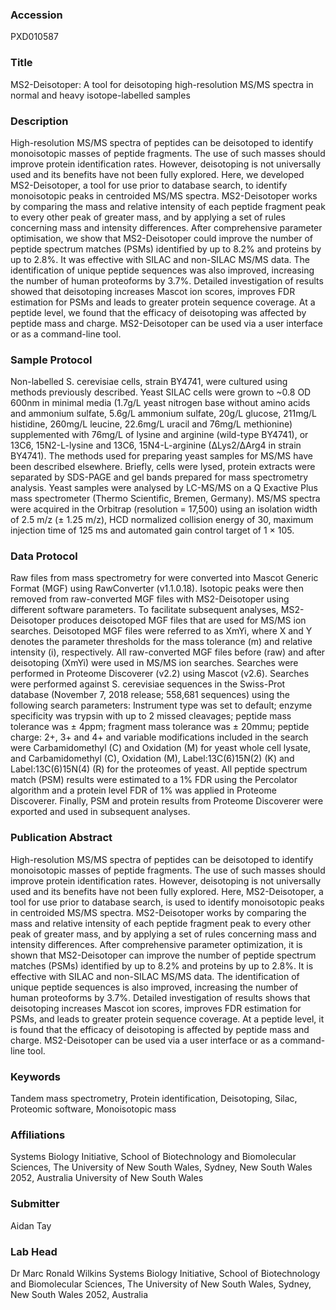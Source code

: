 ### Accession
PXD010587

### Title
MS2-Deisotoper: A tool for deisotoping high-resolution MS/MS spectra in normal and heavy isotope-labelled samples

### Description
High-resolution MS/MS spectra of peptides can be deisotoped to identify monoisotopic masses of peptide fragments. The use of such masses should improve protein identification rates. However, deisotoping is not universally used and its benefits have not been fully explored. Here, we developed MS2-Deisotoper, a tool for use prior to database search, to identify monoisotopic peaks in centroided MS/MS spectra. MS2-Deisotoper works by comparing the mass and relative intensity of each peptide fragment peak to every other peak of greater mass, and by applying a set of rules concerning mass and intensity differences. After comprehensive parameter optimisation, we show that MS2-Deisotoper could improve the number of peptide spectrum matches (PSMs) identified by up to 8.2% and proteins by up to 2.8%. It was effective with SILAC and non-SILAC MS/MS data. The identification of unique peptide sequences was also improved, increasing the number of human proteoforms by 3.7%. Detailed investigation of results showed that deisotoping increases Mascot ion scores, improves FDR estimation for PSMs and leads to greater protein sequence coverage. At a peptide level, we found that the efficacy of deisotoping was affected by peptide mass and charge. MS2-Deisotoper can be used via a user interface or as a command-line tool.

### Sample Protocol
Non-labelled S. cerevisiae cells, strain BY4741, were cultured using methods previously described. Yeast SILAC cells were grown to ~0.8 OD 600nm in minimal media (1.7g/L yeast nitrogen base without amino acids and ammonium sulfate, 5.6g/L ammonium sulfate, 20g/L glucose, 211mg/L histidine, 260mg/L leucine, 22.6mg/L uracil and 76mg/L methionine) supplemented with 76mg/L of lysine and arginine (wild-type BY4741), or 13C6, 15N2-L-lysine and 13C6, 15N4-L-arginine (∆Lys2/∆Arg4 in strain BY4741).  The methods used for preparing yeast samples for MS/MS have been described elsewhere. Briefly, cells were lysed, protein extracts were separated by SDS-PAGE and gel bands prepared for mass spectrometry analysis. Yeast samples were analysed by LC-MS/MS on a Q Exactive Plus mass spectrometer (Thermo Scientific, Bremen, Germany). MS/MS spectra were acquired in the Orbitrap (resolution = 17,500) using an isolation width of 2.5 m/z (± 1.25 m/z), HCD normalized collision energy of 30, maximum injection time of 125 ms and automated gain control target of 1 × 105.

### Data Protocol
Raw files from mass spectrometry for were converted into Mascot Generic Format (MGF) using RawConverter (v1.1.0.18). Isotopic peaks were then removed from raw-converted MGF files with MS2-Deisotoper using different software parameters. To facilitate subsequent analyses, MS2-Deisotoper produces deisotoped MGF files that are used for MS/MS ion searches. Deisotoped MGF files were referred to as XmYi, where X and Y denotes the parameter thresholds for the mass tolerance (m) and relative intensity (i), respectively.  All raw-converted MGF files before (raw) and after deisotoping (XmYi) were used in MS/MS ion searches. Searches were performed in Proteome Discoverer (v2.2) using Mascot (v2.6). Searches were performed against S. cerevisiae sequences in the Swiss-Prot database (November 7, 2018 release; 558,681 sequences) using the following search parameters: Instrument type was set to default; enzyme specificity was trypsin with up to 2 missed cleavages; peptide mass tolerance was ± 4ppm; fragment mass tolerance was ± 20mmu; peptide charge: 2+, 3+ and 4+ and variable modifications included in the search were Carbamidomethyl (C) and Oxidation (M) for yeast whole cell lysate, and Carbamidomethyl (C), Oxidation (M), Label:13C(6)15N(2) (K) and Label:13C(6)15N(4) (R) for the proteomes of yeast. All peptide spectrum match (PSM) results were estimated to a 1% FDR using the Percolator algorithm and a protein level FDR of 1% was applied in Proteome Discoverer. Finally, PSM and protein results from Proteome Discoverer were exported and used in subsequent analyses.

### Publication Abstract
High-resolution MS/MS spectra of peptides can be deisotoped to identify monoisotopic masses of peptide fragments. The use of such masses should improve protein identification rates. However, deisotoping is not universally used and its benefits have not been fully explored. Here, MS2-Deisotoper, a tool for use prior to database search, is used to identify monoisotopic peaks in centroided MS/MS spectra. MS2-Deisotoper works by comparing the mass and relative intensity of each peptide fragment peak to every other peak of greater mass, and by applying a set of rules concerning mass and intensity differences. After comprehensive parameter optimization, it is shown that MS2-Deisotoper can improve the number of peptide spectrum matches (PSMs) identified by up to 8.2% and proteins by up to 2.8%. It is effective with SILAC and non-SILAC MS/MS data. The identification of unique peptide sequences is also improved, increasing the number of human proteoforms by 3.7%. Detailed investigation of results shows that deisotoping increases Mascot ion scores, improves FDR estimation for PSMs, and leads to greater protein sequence coverage. At a peptide level, it is found that the efficacy of deisotoping is affected by peptide mass and charge. MS2-Deisotoper can be used via a user interface or as a command-line tool.

### Keywords
Tandem mass spectrometry, Protein identification, Deisotoping, Silac, Proteomic software, Monoisotopic mass

### Affiliations
Systems Biology Initiative, School of Biotechnology and Biomolecular Sciences, The University of New South Wales, Sydney, New South Wales 2052, Australia
University of New South Wales

### Submitter
Aidan Tay

### Lab Head
Dr Marc Ronald Wilkins
Systems Biology Initiative, School of Biotechnology and Biomolecular Sciences, The University of New South Wales, Sydney, New South Wales 2052, Australia


